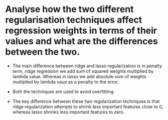 
# Analyse how the two different regularisation techniques affect regression weights in terms of their values and what are the differences between the two.

- The main difference between ridge and lasso regularization is in penalty term, ridge regression we add sum of squared weights multiplied by lambda value. Whereas in lasso we add absolute sum of weights multiplied by lambda vaue as a penalty to the error. 

- Both the techniques are used to avoid overfitting.

- The key difference between these two regularization techniques is that ridge regularization attempts to shrink less important features close to 0, whereas lasso shrinks less important features to zero. 
